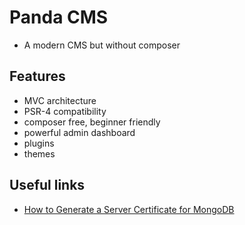 # Panda CMS

- A modern CMS but without composer

## Features

- MVC architecture
- PSR-4 compatibility
- composer free, beginner friendly
- powerful admin dashboard
- plugins
- themes

## Useful links

- [How to Generate a Server Certificate for MongoDB](https://docs.bigchaindb.com/projects/server/en/latest/k8s-deployment-template/server-tls-certificate.html)
